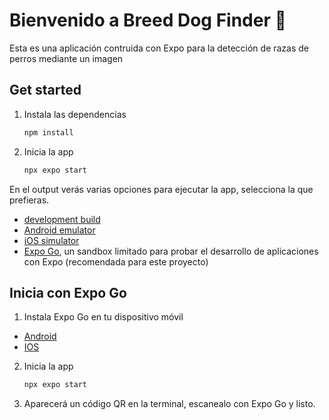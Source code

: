 # Bienvenido a Breed Dog Finder 👋

Esta es una aplicación contruida con Expo para la detección de razas de perros mediante un imagen

## Get started

1. Instala las dependencias

   ```bash
   npm install
   ```

2. Inicia la app

   ```bash
   npx expo start
   ```

En el output verás varias opciones para ejecutar la app, selecciona la que prefieras.

- [development build](https://docs.expo.dev/develop/development-builds/introduction/)
- [Android emulator](https://docs.expo.dev/workflow/android-studio-emulator/)
- [iOS simulator](https://docs.expo.dev/workflow/ios-simulator/)
- [Expo Go](https://expo.dev/go), un sandbox limitado para probar el desarrollo de aplicaciones con Expo (recomendada para este proyecto)

## Inicia con Expo Go
1. Instala Expo Go en tu dispositivo móvil
- [Android](https://play.google.com/store/apps/details?id=host.exp.exponent&pli=1)
- [IOS](https://apps.apple.com/us/app/expo-go/id982107779)
2. Inicia la app

   ```bash
   npx expo start
   ```
3. Aparecerá un código QR en la terminal, escanealo con Expo Go y listo.
